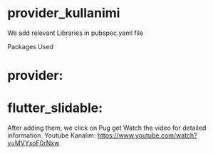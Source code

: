 # provider_kullanimi

We add relevant Libraries in pubspec.yaml file

Packages Used
# provider:
# flutter_slidable:

After adding them, we click on Pug get
Watch the video for detailed information. 
Youtube Kanalım: https://www.youtube.com/watch?v=MVYxoF0rNxw
